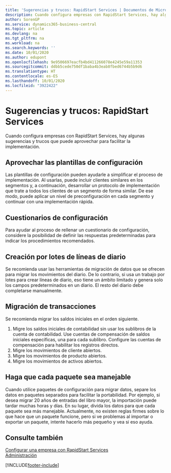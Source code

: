 ```yaml
---
title: 'Sugerencias y trucos: RapidStart Services | Documentos de Microsoft'
description: Cuando configura empresas con RapidStart Services, hay algunas sugerencias y trucos que puede aprovechar para facilitar la implementación.
author: SorenGP
ms.service: dynamics365-business-central
ms.topic: article
ms.devlang: na
ms.tgt_pltfrm: na
ms.workload: na
ms.search.keywords: ''
ms.date: 10/01/2020
ms.author: edupont
ms.openlocfilehash: 9e9506697eacfb4bd411266078e4245e59a11353
ms.sourcegitcommit: ddbb5cede750df1baba4b3eab8fbed6744b5b9d6
ms.translationtype: HT
ms.contentlocale: es-ES
ms.lasthandoff: 10/01/2020
ms.locfileid: "3922422"
---
```

# <a name="tips-and-tricks-rapidstart-services"></a>Sugerencias y trucos: RapidStart Services

Cuando configura empresas con RapidStart Services, hay algunas sugerencias y trucos que puede aprovechar para facilitar la implementación.  

## <a name="take-advantage-of-configuration-templates"></a>Aprovechar las plantillas de configuración

Las plantillas de configuración pueden ayudarle a simplificar el proceso de implementación. Al usarlas, puede incluir clientes similares en los segmentos y, a continuación, desarrollar un protocolo de implementación que trate a todos los clientes de un segmento de forma similar. De ese modo, puede aplicar un nivel de preconfiguración en cada segmento y continuar con una implementación rápida.  

## <a name="configuration-questionnaires"></a>Cuestionarios de configuración

Para ayudar al proceso de rellenar un cuestionario de configuración, considere la posibilidad de definir las respuestas predeterminadas para indicar los procedimientos recomendados.  

## <a name="batch-creation-of-journal-lines"></a>Creación por lotes de líneas de diario

Se recomienda usar las herramientas de migración de datos que se ofrecen para migrar los movimientos del diario. De lo contrario, si usa un trabajo por lotes para crear líneas de diario, eso tiene un ámbito limitado y genera solo los campos predeterminados en un diario. El resto del diario debe completarse manualmente.  

## <a name="migrating-transactions"></a>Migración de transacciones

Se recomienda migrar los saldos iniciales en el orden siguiente. <!--Be aware that you cannot insert ledger entries directly. Instead you must use journals to post the journal lines-->

1. Migre los saldos iniciales de contabilidad sin usar los sublibros de la cuenta de contabilidad. Use cuentas de compensación de saldos iniciales específicas, una para cada sublibro. Configure las cuentas de compensación para habilitar los registros directos.  
2. Migre los movimientos de cliente abiertos.  <!--work on these-->
3. Migre los movimientos de producto abiertos.  
4. Migre los movimientos de activos abiertos.  

## <a name="make-each-package-manageable"></a>Haga que cada paquete sea manejable

Cuando utilice paquetes de configuración para migrar datos, separe los datos en paquetes separados para facilitar la portabilidad. Por ejemplo, si desea migrar 20 años de entradas del libro mayor, la importación puede tardar muchas horas y días. En su lugar, divida los datos para que cada paquete sea más manejable. Actualmente, no existen reglas firmes sobre lo que hace que un paquete funcione, pero si ve problemas al importar o exportar un paquete, intente hacerlo más pequeño y vea si eso ayuda.  

## <a name="see-also"></a>Consulte también

[Configurar una empresa con RapidStart Services](admin-set-up-a-company-with-rapidstart.md)  
[Administración](admin-setup-and-administration.md)  


[!INCLUDE[footer-include](includes/footer-banner.md)]